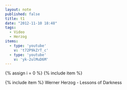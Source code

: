```yaml
---
layout: note
published: false
title: t1
date: "2012-11-10 18:48"
tags: 
  - Video
  - Herzog
items:
  - type: 'youtube'
    v: 't72P9kZrT_c'
  - type: 'youtube'
    v: 'yk-2ulMuD6M'
---
```

{% assign i = 0  %}
{% include item %}

{% include item %}
Werner Herzog - Lessons of Darkness
